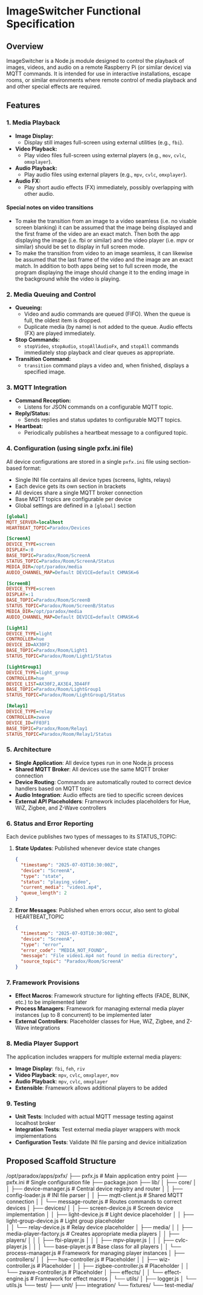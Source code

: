 # ImageSwitcher Functional Specification

## Overview

ImageSwitcher is a Node.js module designed to control the playback of images, videos, and audio on a remote Raspberry Pi (or similar device) via MQTT commands. It is intended for use in interactive installations, escape rooms, or similar environments where remote control of media playback and and other special effects are required.

## Features

### 1. Media Playback

- **Image Display:**
  - Display still images full-screen using external utilities (e.g., `fbi`).
- **Video Playback:**
  - Play video files full-screen using external players (e.g., `mov`, `cvlc`, `omxplayer`).
- **Audio Playback:**
  - Play audio files using external players (e.g., `mpv`, `cvlc`, `omxplayer`).
- **Audio FX:**
  - Play short audio effects (FX) immediately, possibly overlapping with other audio.

#### Special notes on video transitions

- To make the transition from an image to a video seamless (i.e. no visable screen blanking) it can be assumed that the image being displayed and the first frame of the video are an exact match.  Then both the app displaying the image (i.e. fbi or similar) and the video player (i.e. mpv or similar) should be set to display in full screen mode.
- To make the transition from video to an image seamless, it can likewise be assumed that the last frame of the video and the image are an exact match.  In addition to both apps being set to full screen mode, the program displaying the image should change it to the ending image in the background while the video is playing.  

### 2. Media Queuing and Control

- **Queueing:**
  - Video and audio commands are queued (FIFO). When the queue is full, the oldest item is dropped.
  - Duplicate media (by name) is not added to the queue. Audio effects (FX) are played immediately.
- **Stop Commands:**
  - `stopVideo`, `stopAudio`, `stopAllAudioFx`, and `stopAll` commands immediately stop playback and clear queues as appropriate.
- **Transition Command:**
  - `transition` command plays a video and, when finished, displays a specified image.

### 3. MQTT Integration

- **Command Reception:**
  - Listens for JSON commands on a configurable MQTT topic.
- **Reply/Status:**
  - Sends replies and status updates to configurable MQTT topics.
- **Heartbeat:**
  - Periodically publishes a heartbeat message to a configured topic.

### 4. Configuration (using single pxfx.ini file)

All device configurations are stored in a single `pxfx.ini` file using section-based format:

- Single INI file contains all device types (screens, lights, relays)
- Each device gets its own section in brackets
- All devices share a single MQTT broker connection
- Base MQTT topics are configurable per device
- Global settings are defined in a `[global]` section

```ini
[global]
MQTT_SERVER=localhost
HEARTBEAT_TOPIC=Paradox/Devices

[ScreenA]
DEVICE_TYPE=screen
DISPLAY=:0
BASE_TOPIC=Paradox/Room/ScreenA
STATUS_TOPIC=Paradox/Room/ScreenA/Status
MEDIA_DIR=/opt/paradox/media
AUDIO_CHANNEL_MAP=Default DEVICE=default CHMASK=6

[ScreenB]
DEVICE_TYPE=screen
DISPLAY=:1
BASE_TOPIC=Paradox/Room/ScreenB
STATUS_TOPIC=Paradox/Room/ScreenB/Status
MEDIA_DIR=/opt/paradox/media
AUDIO_CHANNEL_MAP=Default DEVICE=default CHMASK=6

[Light1]
DEVICE_TYPE=light
CONTROLLER=hue
DEVICE_ID=AX30F2
BASE_TOPIC=Paradox/Room/Light1
STATUS_TOPIC=Paradox/Room/Light1/Status

[LightGroup1]
DEVICE_TYPE=light_group
CONTROLLER=hue
DEVICE_LIST=AX30F2,AX3E4,3D44FF
BASE_TOPIC=Paradox/Room/LightGroup1
STATUS_TOPIC=Paradox/Room/LightGroup1/Status

[Relay1]
DEVICE_TYPE=relay
CONTROLLER=zwave
DEVICE_ID=FF03F1
BASE_TOPIC=Paradox/Room/Relay1
STATUS_TOPIC=Paradox/Room/Relay1/Status
```

### 5. Architecture

- **Single Application**: All device types run in one Node.js process
- **Shared MQTT Broker**: All devices use the same MQTT broker connection
- **Device Routing**: Commands are automatically routed to correct device handlers based on MQTT topic
- **Audio Integration**: Audio effects are tied to specific screen devices
- **External API Placeholders**: Framework includes placeholders for Hue, WiZ, Zigbee, and Z-Wave controllers

### 6. Status and Error Reporting

Each device publishes two types of messages to its STATUS_TOPIC:

1. **State Updates**: Published whenever device state changes

   ```json
   {
     "timestamp": "2025-07-03T10:30:00Z",
     "device": "ScreenA",
     "type": "state",
     "status": "playing_video",
     "current_media": "video1.mp4",
     "queue_length": 2
   }
   ```

2. **Error Messages**: Published when errors occur, also sent to global HEARTBEAT_TOPIC

   ```json
   {
     "timestamp": "2025-07-03T10:30:00Z",
     "device": "ScreenA", 
     "type": "error",
     "error_code": "MEDIA_NOT_FOUND",
     "message": "File video1.mp4 not found in media directory",
     "source_topic": "Paradox/Room/ScreenA"
   }
   ```

### 7. Framework Provisions

- **Effect Macros**: Framework structure for lighting effects (FADE, BLINK, etc.) to be implemented later
- **Process Managers**: Framework for managing external media player instances (up to 8 concurrent) to be implemented later
- **External Controllers**: Placeholder classes for Hue, WiZ, Zigbee, and Z-Wave integrations

### 8. Media Player Support

The application includes wrappers for multiple external media players:

- **Image Display**: `fbi`, `feh`, `riv`
- **Video Playback**: `mpv`, `cvlc`, `omxplayer`, `mov`
- **Audio Playback**: `mpv`, `cvlc`, `omxplayer`
- **Extensible**: Framework allows additional players to be added

### 9. Testing

- **Unit Tests**: Included with actual MQTT message testing against localhost broker
- **Integration Tests**: Test external media player wrappers with mock implementations
- **Configuration Tests**: Validate INI file parsing and device initialization

## Proposed Scaffold Structure

/opt/paradox/apps/pxfx/
├── pxfx.js                 # Main application entry point
├── pxfx.ini                # Single configuration file
├── package.json
├── lib/
│   ├── core/
│   │   ├── device-manager.js    # Central device registry and router
│   │   ├── config-loader.js     # INI file parser
│   │   ├── mqtt-client.js       # Shared MQTT connection
│   │   └── message-router.js    # Routes commands to correct devices
│   ├── devices/
│   │   ├── screen-device.js     # Screen device implementation
│   │   ├── light-device.js      # Light device placeholder
│   │   ├── light-group-device.js # Light group placeholder  
│   │   └── relay-device.js      # Relay device placeholder
│   ├── media/
│   │   ├── media-player-factory.js # Creates appropriate media players
│   │   ├── players/
│   │   │   ├── fbi-player.js
│   │   │   ├── mpv-player.js
│   │   │   ├── cvlc-player.js
│   │   │   └── base-player.js   # Base class for all players
│   │   └── process-manager.js   # Framework for managing player instances
│   ├── controllers/
│   │   ├── hue-controller.js      # Placeholder
│   │   ├── wiz-controller.js      # Placeholder
│   │   ├── zigbee-controller.js   # Placeholder
│   │   └── zwave-controller.js    # Placeholder
│   ├── effects/
│   │   └── effect-engine.js     # Framework for effect macros
│   └── utils/
│       ├── logger.js
│       └── utils.js
└── test/
    ├── unit/
    ├── integration/
    └── fixtures/
        └── test-media/
